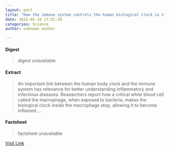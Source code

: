 ```yaml
---
layout: post
title: "How the immune system controls the human biological clock in times of infection"
date: 2015-05-18 17:51:39
categories: Science
author: unknown author

---
```



#### Digest
>digest unavailable

#### Extract
>An important link between the human body clock and the immune system has relevance for better understanding inflammatory and infectious diseases. Researchers report how a critical white blood cell called the macrophage, when exposed to bacteria, makes the biological clock inside the macrophage stop, allowing it to become inflamed....

#### Factsheet
>factsheet unavailable

[Visit Link](http://feeds.sciencedaily.com/~r/sciencedaily/~3/SaphoMI_1pY/150518135139.htm)


